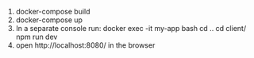1. docker-compose build
2. docker-compose up
3. In a separate console run:
   docker exec -it my-app bash
   cd ..
   cd client/
   npm run dev
4. open http://localhost:8080/ in the browser
